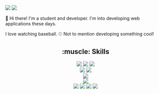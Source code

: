 <a href="https://velog.io/@gim-hangil"><img src="https://img.shields.io/badge/Velog-20C997?style=flat-square&logo=Velog&logoColor=white"/></a>
<a href="mailto: gim_hangil@kakao.com"><img src="https://img.shields.io/badge/Mail-FFCD00?style=flat-square&logo=Gmail&logoColor=white"/></a>

:wave: Hi there! I'm a student and developer. I'm into developing web applications these days.

I love watching baseball. :baseball: Not to mention developing something cool!

<h2 align="center">:muscle: Skills</h2>

<p align="center">
  <!-- Languages -->
  <a href="https://en.wikipedia.org/wiki/JavaScript"><img src="https://img.shields.io/badge/Javascript-F7DF1E?style=flat-square&logo=Javascript&logoColor=white"/></a>
  <a href="https://python.org"><img src="https://img.shields.io/badge/Python-3776AB?style=flat-square&logo=Python&logoColor=white"/></a>
  <a href="https://en.wikipedia.org/wiki/C_(programming_language)"><img src="https://img.shields.io/badge/C-A8B9CC?style=flat-square&logo=C&logoColor=white"/></a>
  <br>
  <!-- Tools -->
  <a href="https://aws.amazon.com"><img src="https://img.shields.io/badge/Amazon AWS-232F3E?style=flat-square&logo=Amazon-AWS&logoColor=white"/></a>
  <a href="https://www.sqlite.org"><img src="https://img.shields.io/badge/SQLite-003B57?style=flat-square&logo=SQLite&logoColor=white"/></a>
  <br>
  <!-- Runtimes -->
  <a href="https://nodejs.org"><img src="https://img.shields.io/badge/Node.js-339933?style=flat-square&logo=Node.js&logoColor=white"/></a>
  <br>
  <!-- Frameworks -->
  <a href="https://vuejs.org"><img src="https://img.shields.io/badge/Vue.js-4FC08D?style=flat-square&logo=Vue.js&logoColor=white"/></a>
  <br>
  <!-- Libraries -->
  <a href="https://reactjs.org"><img src="https://img.shields.io/badge/React-61DAFB?style=flat-square&logo=React&logoColor=white"/></a>
  <a href="https://flask.palletsprojects.com"><img src="https://img.shields.io/badge/Flask-000000?style=flat-square&logo=Flask&logoColor=white"/></a>
  <a href="https://expressjs.com"><img src="https://img.shields.io/badge/Express-000000?style=flat-square&logo=Express&logoColor=white"/></a>
  <a href="https://echo.labstack.com/"><img src="https://img.shields.io/badge/Echo-00ADD8?style=flat-square&logo=Go&logoColor=white"/></a>
</p>
